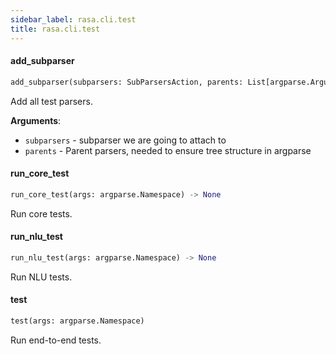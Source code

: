 ```yaml
---
sidebar_label: rasa.cli.test
title: rasa.cli.test
---
```


#### add\_subparser

```python
add_subparser(subparsers: SubParsersAction, parents: List[argparse.ArgumentParser]) -> None
```

Add all test parsers.

**Arguments**:

- `subparsers` - subparser we are going to attach to
- `parents` - Parent parsers, needed to ensure tree structure in argparse

#### run\_core\_test

```python
run_core_test(args: argparse.Namespace) -> None
```

Run core tests.

#### run\_nlu\_test

```python
run_nlu_test(args: argparse.Namespace) -> None
```

Run NLU tests.

#### test

```python
test(args: argparse.Namespace)
```

Run end-to-end tests.

